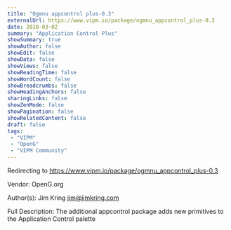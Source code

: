```yaml
---
title: "Ogmnu appcontrol plus-0.3"
externalUrl: https://www.vipm.io/package/ogmnu_appcontrol_plus-0.3
date: 2018-03-02
summary: "Application Control Plus"
showSummary: true
showAuthor: false
showEdit: false
showData: false
showViews: false
showReadingTime: false
showWordCount: false
showBreadcrumbs: false
showHeadingAnchors: false
sharingLinks: false
showZenMode: false
showPagination: false
showRelatedContent: false
draft: false
tags:
 - "VIPM"
 - "OpenG"
 - "VIPM Community"
---
```


Redirecting to https://www.vipm.io/package/ogmnu_appcontrol_plus-0.3

Vendor: OpenG.org

Author(s): Jim Kring <jim@jimkring.com>
 
Full Description:
The additional appcontrol package adds new primitives to the Application Control palette